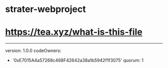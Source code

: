 # strater-webproject
# https://tea.xyz/what-is-this-file
---
version: 1.0.0
codeOwners:
  - '0xE7015A4a57268c468F42642a38a1b5942f1f3075'
quorum: 1
